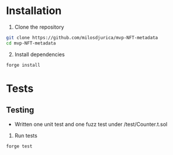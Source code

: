 # Installation

1. Clone the repository

```bash
git clone https://github.com/milosdjurica/mvp-NFT-metadata
cd mvp-NFT-metadata
```

2. Install dependencies

```bash
forge install
```

# Tests

## Testing

- Written one unit test and one fuzz test under /test/Counter.t.sol

1. Run tests

```sh
forge test
```
